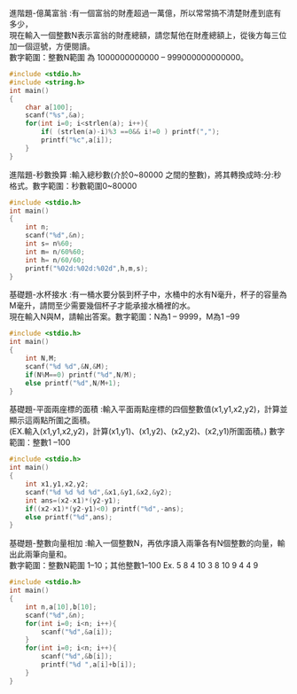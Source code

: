進階題-億萬富翁 :有一個富翁的財產超過一萬億，所以常常搞不清楚財產到底有多少，  
現在輸入一個整數N表示富翁的財產總額，請您幫他在財產總額上，從後方每三位加一個逗號，方便閱讀。  
數字範圍：整數N範圍 為 1000000000000 – 999000000000000。  
```C
#include <stdio.h>
#include <string.h>
int main()
{
	char a[100];
	scanf("%s",&a);
	for(int i=0; i<strlen(a); i++){
		if( (strlen(a)-i)%3 ==0&& i!=0 ) printf(",");
		printf("%c",a[i]);
	}
}
```
進階題-秒數換算 :輸入總秒數(介於0~80000 之間的整數)，將其轉換成時:分:秒格式。數字範圍：秒數範圍0~80000  
```C
#include <stdio.h>
int main()
{
	int n;
	scanf("%d",&n);
	int s= n%60;
	int m= n/60%60;
	int h= n/60/60;
	printf("%02d:%02d:%02d",h,m,s);
}
```
基礎題-水杯接水 :有一桶水要分裝到杯子中，水桶中的水有N毫升，杯子的容量為M毫升，請問至少需要幾個杯子才能承接水桶裡的水。  
現在輸入N與M，請輸出答案。數字範圍：N為1 – 9999，M為1 –99  
```C
#include <stdio.h>
int main()
{
	int N,M;
	scanf("%d %d",&N,&M);
	if(N%M==0) printf("%d",N/M);
	else printf("%d",N/M+1);
}
```
基礎題-平面兩座標的面積 :輸入平面兩點座標的四個整數值(x1,y1,x2,y2)，計算並顯示這兩點所圍之面積。  
(EX.輸入(x1,y1,x2,y2)，計算(x1,y1)、(x1,y2)、(x2,y2)、(x2,y1)所圍面積。) 數字範圍：整數1 –100  
```C
#include <stdio.h>
int main()
{
	int x1,y1,x2,y2;
	scanf("%d %d %d %d",&x1,&y1,&x2,&y2);
	int ans=(x2-x1)*(y2-y1);
	if((x2-x1)*(y2-y1)<0) printf("%d",-ans);
	else printf("%d",ans);
}
```
基礎題-整數向量相加 :輸入一個整數N，再依序讀入兩筆各有N個整數的向量，輸出此兩筆向量和。  
數字範圍：整數N範圍 1–10；其他整數1–100 Ex. 5 8 4 10 3 8 10 9 4 4 9  
```C
#include <stdio.h>
int main()
{
	int n,a[10],b[10];
	scanf("%d",&n);
	for(int i=0; i<n; i++){
		scanf("%d",&a[i]);
	}
	for(int i=0; i<n; i++){
		scanf("%d",&b[i]);
		printf("%d ",a[i]+b[i]);
	}
}
```
